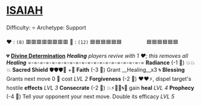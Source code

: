 # [**__ISAIAH__**](<https://youtu.be/MJDn70jh1V0>)
Difficulty: ⭐
Archetype: Support

❤️ : `(8)`   🟥🟥🟥🟥🟥🟥🟥🟥 
🔷 : `(12)` 🟦🟦🟦🟦🟦🟦
`        ` 🟦🟦🟦🟦🟦🟦 

💔 [**Divine Determination**](https://media.discordapp.net/attachments/1056365502101979146/1168052056641261618/Isaiah.jpg?ex=65505c3f&is=653de73f&hm=ca0536fea7d074055e570e8dc25356ecef9a9ee0b15c50dcced0f23b131e94cc&=)
*__Healing__ players revive with 1 ❤️; this removes all __Healing__*
=-=-=-=-=-=-=-=-=-=-=-=-=-=-=-=-=-=-=-=
**Radiance** (-1 🔷) 💥💥💥
**Sacred Shield** 🛡️🛡️🛡️🔀 +🔷
**Faith** (-3 🔷) Grant __Healing__x3 🌀
**Blessing** Grants next move 0 🔷 cost *LVL 2*
**Forgiveness** (-2 🔷) ❤️❤️⚡, dispel target's hostile __effects__ *LVL 3*
**Consecrate** (-2 🔷) 💥⚡🚫🎯🌀🔀 gain __heal__ *LVL 4*
**Prophecy** (-4 🔷) Tell your opponent your next move. Double its efficacy *LVL 5*
